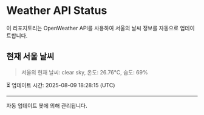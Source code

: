 
# Weather API Status

이 리포지토리는 OpenWeather API를 사용하여 서울의 날씨 정보를 자동으로 업데이트합니다.

## 현재 서울 날씨
> 서울의 현재 날씨: clear sky, 온도: 26.76°C, 습도: 69%

⏳ 업데이트 시간: 2025-08-09 18:28:15 (UTC)

---
자동 업데이트 봇에 의해 관리됩니다.

